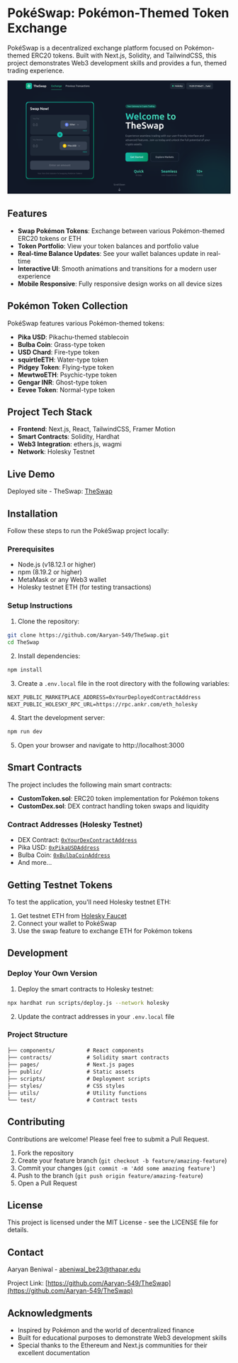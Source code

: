 # PokéSwap: Pokémon-Themed Token Exchange

PokéSwap is a decentralized exchange platform focused on Pokémon-themed ERC20 tokens. Built with Next.js, Solidity, and TailwindCSS, this project demonstrates Web3 development skills and provides a fun, themed trading experience.

![TheSwap Screenshot](./public/TheSwap-screenshot.png)

## Features

- **Swap Pokémon Tokens**: Exchange between various Pokémon-themed ERC20 tokens or ETH
- **Token Portfolio**: View your token balances and portfolio value
- **Real-time Balance Updates**: See your wallet balances update in real-time
- **Interactive UI**: Smooth animations and transitions for a modern user experience
- **Mobile Responsive**: Fully responsive design works on all device sizes

## Pokémon Token Collection

PokéSwap features various Pokémon-themed tokens:

- **Pika USD**: Pikachu-themed stablecoin
- **Bulba Coin**: Grass-type token
- **USD Chard**: Fire-type token
- **squirtleETH**: Water-type token
- **Pidgey Token**: Flying-type token
- **MewtwoETH**: Psychic-type token
- **Gengar INR**: Ghost-type token
- **Eevee Token**: Normal-type token

## Project Tech Stack

- **Frontend**: Next.js, React, TailwindCSS, Framer Motion
- **Smart Contracts**: Solidity, Hardhat
- **Web3 Integration**: ethers.js, wagmi
- **Network**: Holesky Testnet

## Live Demo

Deployed site - TheSwap: [TheSwap](https://theswap-two.vercel.app/)

## Installation

Follow these steps to run the PokéSwap project locally:

### Prerequisites

- Node.js (v18.12.1 or higher)
- npm (8.19.2 or higher)
- MetaMask or any Web3 wallet
- Holesky testnet ETH (for testing transactions)

### Setup Instructions

1. Clone the repository:

```bash
git clone https://github.com/Aaryan-549/TheSwap.git
cd TheSwap
```

2. Install dependencies:

```bash
npm install
```

3. Create a `.env.local` file in the root directory with the following variables:

```
NEXT_PUBLIC_MARKETPLACE_ADDRESS=0xYourDeployedContractAddress
NEXT_PUBLIC_HOLESKY_RPC_URL=https://rpc.ankr.com/eth_holesky
```

4. Start the development server:

```bash
npm run dev
```

5. Open your browser and navigate to http://localhost:3000

## Smart Contracts

The project includes the following main smart contracts:

- **CustomToken.sol**: ERC20 token implementation for Pokémon tokens
- **CustomDex.sol**: DEX contract handling token swaps and liquidity

### Contract Addresses (Holesky Testnet)

- DEX Contract: [`0xYourDexContractAddress`](https://holesky.etherscan.io/address/0xYourDexContractAddress)
- Pika USD: [`0xPikaUSDAddress`](https://holesky.etherscan.io/address/0xPikaUSDAddress)
- Bulba Coin: [`0xBulbaCoinAddress`](https://holesky.etherscan.io/address/0xBulbaCoinAddress)
- And more...

## Getting Testnet Tokens

To test the application, you'll need Holesky testnet ETH:

1. Get testnet ETH from [Holesky Faucet](https://faucet.holesky.ethpandaops.io/)
2. Connect your wallet to PokéSwap
3. Use the swap feature to exchange ETH for Pokémon tokens

## Development

### Deploy Your Own Version

1. Deploy the smart contracts to Holesky testnet:

```bash
npx hardhat run scripts/deploy.js --network holesky
```

2. Update the contract addresses in your `.env.local` file

### Project Structure

```
├── components/          # React components
├── contracts/           # Solidity smart contracts
├── pages/               # Next.js pages
├── public/              # Static assets
├── scripts/             # Deployment scripts
├── styles/              # CSS styles
├── utils/               # Utility functions
└── test/                # Contract tests
```

## Contributing

Contributions are welcome! Please feel free to submit a Pull Request.

1. Fork the repository
2. Create your feature branch (`git checkout -b feature/amazing-feature`)
3. Commit your changes (`git commit -m 'Add some amazing feature'`)
4. Push to the branch (`git push origin feature/amazing-feature`)
5. Open a Pull Request

## License

This project is licensed under the MIT License - see the LICENSE file for details.

## Contact

Aaryan Beniwal - [abeniwal_be23@thapar.edu](mailto:abeniwal_be23@thapar.edu)

Project Link: [https://github.com/Aaryan-549/TheSwap](https://github.com/Aaryan-549/TheSwap)

## Acknowledgments

- Inspired by Pokémon and the world of decentralized finance
- Built for educational purposes to demonstrate Web3 development skills
- Special thanks to the Ethereum and Next.js communities for their excellent documentation